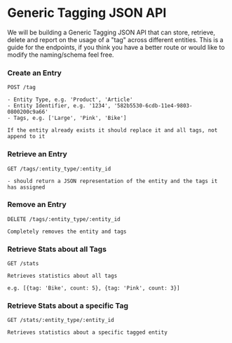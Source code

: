 # Generic Tagging JSON API

We will be building a Generic Tagging JSON API that can store, retrieve, delete and report on the usage of a "tag" across different entities. This is a guide for the endpoints, if you think you have a better route or would like to modify the naming/schema feel free.

### Create an Entry

```
POST /tag

- Entity Type, e.g. 'Product', 'Article'
- Entity Identifier, e.g. '1234', '582b5530-6cdb-11e4-9803-0800200c9a66'
- Tags, e.g. ['Large', 'Pink', 'Bike']

If the entity already exists it should replace it and all tags, not append to it
```

### Retrieve an Entry

```
GET /tags/:entity_type/:entity_id

- should return a JSON representation of the entity and the tags it has assigned
```

### Remove an Entry

```
DELETE /tags/:entity_type/:entity_id

Completely removes the entity and tags
```

### Retrieve Stats about all Tags

```
GET /stats

Retrieves statistics about all tags

e.g. [{tag: 'Bike', count: 5}, {tag: 'Pink', count: 3}]
```

### Retrieve Stats about a specific Tag

```
GET /stats/:entity_type/:entity_id

Retrieves statistics about a specific tagged entity
```